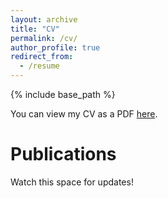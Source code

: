 ```yaml
---
layout: archive
title: "CV"
permalink: /cv/
author_profile: true
redirect_from:
  - /resume
---
```


{% include base_path %}

You can view my CV as a PDF [here](https://vir-k01.github.io/files/CV_Berkeley.pdf). 
<a href="files/CV_VirKaran_Full.pdf" class="image fit"><img src="images/marr_pic.jpg" alt=""></a>

Publications
======
Watch this space for updates!
